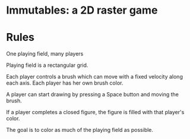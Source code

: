 # Immutables: a 2D raster game

# Rules

One playing field, many players

Playing field is a rectangular grid.

Each player controls a brush which can move with a fixed velocity along each axis. Each player has her own brush color.

A player can start drawing by pressing a Space button and moving the brush.

If a player completes a closed figure, the figure is filled with that player's color.

The goal is to color as much of the playing field as possible.
